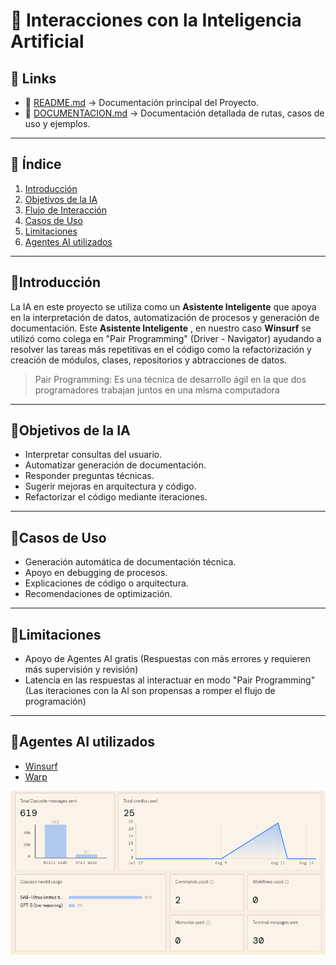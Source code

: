 # 🤖 Interacciones con la Inteligencia Artificial

## 🔗 Links

* 📄 [README.md](./README.md) → Documentación principal del Proyecto.
* 📄 [DOCUMENTACION.md](./DOCUMENTACION.md) → Documentación detallada de rutas, casos de uso y ejemplos.

---

## 📑 Índice

1. [Introducción](#introducción)  
2. [Objetivos de la IA](#objetivos-de-la-ia)  
3. [Flujo de Interacción](#flujo-de-interacción)  
4. [Casos de Uso](#casos-de-uso)  
5. [Limitaciones](#limitaciones)  
6. [Agentes AI utilizados](#agentes-ai-utilizados)

---

## 🔹Introducción

La IA en este proyecto se utiliza como un **Asistente Inteligente** que apoya en la interpretación de datos, automatización de procesos y generación de documentación.
Este **Asistente Inteligente** , en nuestro caso **Winsurf** se utilizó como colega en "Pair Programming" (Driver - Navigator) ayudando a resolver las tareas más repetitivas en el código como la refactorización y creación de módulos, clases, repositorios y abtracciones de datos.

> Pair Programming: Es una técnica de desarrollo ágil en la que dos programadores trabajan juntos en una misma computadora

---

## 🔹Objetivos de la IA

- Interpretar consultas del usuario.  
- Automatizar generación de documentación.  
- Responder preguntas técnicas.  
- Sugerir mejoras en arquitectura y código.
- Refactorizar el código mediante iteraciones.

---

## 🔹Casos de Uso

- Generación automática de documentación técnica.  
- Apoyo en debugging de procesos.  
- Explicaciones de código o arquitectura.  
- Recomendaciones de optimización.

---

## 🔹Limitaciones

- Apoyo de Agentes AI gratis (Respuestas con más errores y requieren más supervisión y revisión)
- Latencia en las respuestas al interactuar en modo "Pair Programming" (Las iteraciones con la AI son propensas a romper el flujo de programación) 

---

## 🔹Agentes AI utilizados

- [Winsurf](https://windsurf.com/)
- [Warp](https://www.warp.dev/)

![Winsurf Resumen](resources/example_agente_ai_winsurf.png)
